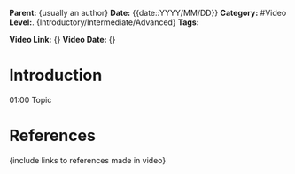 **Parent:**      {usually an author}
**Date:**         {{date::YYYY/MM/DD}}
**Category:** #Video 
**Level:**.        {Introductory/Intermediate/Advanced}
**Tags:** 

**Video Link:** {}
**Video Date:** {}
# Introduction 


01:00 Topic


# References
{include links to references made in video}